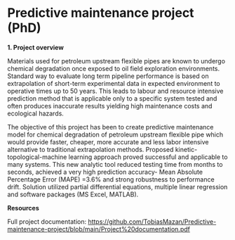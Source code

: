 # Predictive maintenance project (PhD)

__1. Project overview__

Materials used for petroleum  upstream flexible pipes are known to undergo chemical degradation once exposed to oil field exploration environments. Standard way to evaluate long term pipeline performance is based on extrapolation of short-term experimental data in expected environment to operative times up to 50 years. This leads to labour and resource intensive prediction method that is applicable only to a specific system tested and often produces inaccurate results yielding high maintenance costs and ecological hazards.   

The objective of this project has been to create predictive maintenance model for chemical degradation of petroleum upstream flexible pipe which would provide faster, cheaper, more accurate and less labor intensive alternative to traditional extrapolation methods. Proposed kinetic-topological-machine learning approach proved successful and applicable to many systems. This new analytic tool reduced testing time from months to seconds, achieved a very high prediction accuracy- Mean Absolute Percentage Error (MAPE) =3.6% and strong robustness to performance drift. Solution utilized partial differential equations, multiple linear regression and software packages (MS Excel, MATLAB).   

__Resources__

Full project documentation: https://github.com/TobiasMazan/Predictive-maintenance-project/blob/main/Project%20documentation.pdf
